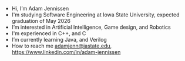 - Hi, I’m Adam Jennissen
- I'm studying Software Engineering at Iowa State University, expected graduation of May 2026
- I’m interested in Artificial Intelligence, Game design, and Robotics
- I'm experienced in C++, and C
- I’m currently learning Java, and Verilog
- How to reach me adamjenn@iastate.edu, https://www.linkedin.com/in/adam-jennissen
